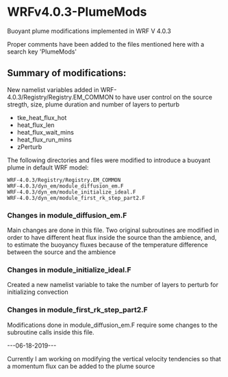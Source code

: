 # WRFv4.0.3-PlumeMods
Buoyant plume modifications implemented in WRF V 4.0.3

Proper comments have been added to the files mentioned here with a search key 'PlumeMods'

## Summary of modifications:

New namelist variables added in WRF-4.0.3/Registry/Registry.EM_COMMON to have user control on the source stregth, size, plume duration and number of layers to perturb
* tke_heat_flux_hot
* heat_flux_len
* heat_flux_wait_mins
* heat_flux_run_mins
* zPerturb

The following directories and files were modified to introduce a buoyant plume in default WRF model: 
```
WRF-4.0.3/Registry/Registry.EM_COMMON
WRF-4.0.3/dyn_em/module_diffusion_em.F
WRF-4.0.3/dyn_em/module_initialize_ideal.F
WRF-4.0.3/dyn_em/module_first_rk_step_part2.F
```
### Changes in module_diffusion_em.F
Main changes are done in this file. Two original subroutines are modified in order to have different heat flux inside the source than the ambience, and, to estimate the buoyancy fluxes because of the temperature difference between the source and the ambience

### Changes in module_initialize_ideal.F
Created a new namelist variable to take the number of layers to perturb for initializing convection 

### Changes in module_first_rk_step_part2.F
Modifications done in module_diffusion_em.F require some changes to the subroutine calls inside this file. 

---06-18-2019---

Currently I am working on modifying the vertical velocity tendencies so that a momentum flux can be added to the plume source

